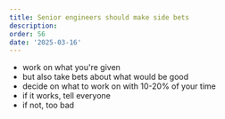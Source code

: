 ```yaml
---
title: Senior engineers should make side bets
description: 
order: 56
date: '2025-03-16'
---
```


* work on what you're given
* but also take bets about what would be good
* decide on what to work on with 10-20% of your time
* if it works, tell everyone
* if not, too bad